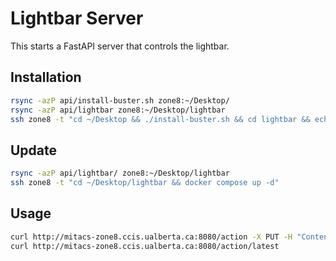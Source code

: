# Lightbar Server

This starts a FastAPI server that controls the lightbar.

## Installation
```bash
rsync -azP api/install-buster.sh zone8:~/Desktop/
rsync -azP api/lightbar zone8:~/Desktop/lightbar
ssh zone8 -t "cd ~/Desktop && ./install-buster.sh && cd lightbar && echo 'ZONE=8' > .env && docker compose up -d"
```

## Update
```bash
rsync -azP api/lightbar/ zone8:~/Desktop/lightbar
ssh zone8 -t "cd ~/Desktop/lightbar && docker compose up -d"
```


## Usage
```bash
curl http://mitacs-zone8.ccis.ualberta.ca:8080/action -X PUT -H "Content-Type: application/json" -d '{"array": [[1.0, 1.0, 1.0, 1.0, 1.0, 1.0], [1.0, 1.0, 1.0, 1.0, 1.0, 1.0]]}'
curl http://mitacs-zone8.ccis.ualberta.ca:8080/action/latest
```
